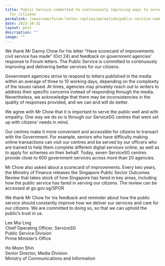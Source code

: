 ```yaml
---
title: Public Service committed to continuously improving ways to serve and care
  for citizens
permalink: /newsroom/forum-letter-replies/permalink/public-service-committed-improving-ways-to-serve-citizens/
date: 2023-10-31
layout: post
description: ""
image: ""
---
```

We thank Mr Danny Chow for his letter “Have scorecard of improvements civil service has made” (Oct 24) and feedback on government agencies’ response to Forum letters. The Public Service is committed to continuously improving and delivering better services for our citizens.

Government agencies strive to respond to letters published in the media within an average of three to 10 working days, depending on the complexity of the issues raised.&nbsp;At times, agencies may privately reach out to writers to address their specific concerns instead of responding through the media. Nevertheless, we acknowledge that there may be inconsistencies in the quality of responses provided, and we can and will do better.

We agree with Mr Chow that it is important to serve the public well and with empathy. One way we do so is through our ServiceSG centres that were set up with citizens’ needs in mind.

Our centres make it more convenient and accessible for citizens to transact with the Government.&nbsp;For example,&nbsp;seniors who&nbsp;have difficulty making online transactions can visit our centres and be served by our officers who are trained to help&nbsp;them&nbsp;complete different digital services online, as well as to apply for schemes on their behalf.&nbsp;Today, seven ServiceSG&nbsp;centres provide close to 600 government services across more than 20 agencies.

Mr Chow also asked about a scorecard of improvements. Every two years, the Ministry of Finance releases the Singapore Public Sector Outcomes Review that takes stock of how Singapore has fared in key areas, including how the public service has fared in serving our citizens. The review can be accessed at go.gov.sg/SPOR

We thank Mr Chow for his feedback and reminder about how the public service should constantly improve how we deliver our services and care for our citizens. We are committed to doing so, so that we can uphold the public’s trust in us.

Lee Mui Ling
<br>Chief Operating Officer, ServiceSG
<br>Public Service Division
<br>Prime Minister’s Office

Ho Moon Shin
<br>Senior Director, Media Division
<br>Ministry of Communications and Information